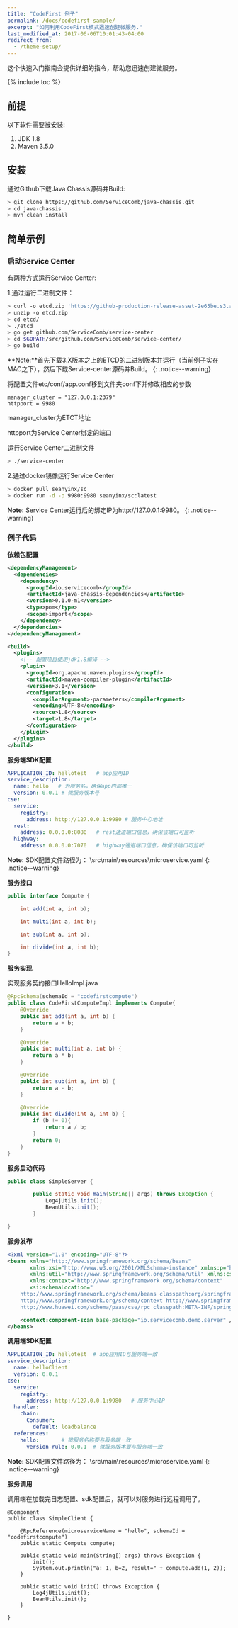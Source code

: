 ```yaml
---
title: "CodeFirst 例子"
permalink: /docs/codefirst-sample/
excerpt: "如何利用CodeFirst模式迅速创建微服务."
last_modified_at: 2017-06-06T10:01:43-04:00
redirect_from:
  - /theme-setup/
---
```


这个快速入门指南会提供详细的指令，帮助您迅速创建微服务。

{% include toc %}

## 前提
以下软件需要被安装:


1. JDK 1.8
2. Maven 3.5.0 


## 安装

通过Github下载Java Chassis源码并Build:

```bash
> git clone https://github.com/ServiceComb/java-chassis.git
> cd java-chassis
> mvn clean install
```


## 简单示例
### 启动Service Center

有两种方式运行Service Center:

1.通过运行二进制文件：


```bash
> curl -o etcd.zip 'https://github-production-release-asset-2e65be.s3.amazonaws.com/11225014/28ead7c6-3c88-11e7-83a2-338ef5ea1ba9?X-Amz-Algorithm=AWS4-HMAC-SHA256&X-Amz-Credential=AKIAIWNJYAX4CSVEH53A%2F20170607%2Fus-east-1%2Fs3%2Faws4_request&X-Amz-Date=20170607T150952Z&X-Amz-Expires=300&X-Amz-Signature=1f2be15362d98feb9306b7a19c1c713953db4b552ec58bf258d1927f725f2966&X-Amz-SignedHeaders=host&actor_id=20241845&response-content-disposition=attachment%3B%20filename%3Detcd-v3.1.8-darwin-amd64.zip&response-content-type=application%2Foctet-stream'
> unzip -o etcd.zip
> cd etcd/
> ./etcd
> go get github.com/ServiceComb/service-center
> cd $GOPATH/src/github.com/ServiceComb/service-center/
> go build
```
**Note:**首先下载3.X版本之上的ETCD的二进制版本并运行（当前例子实在MAC之下），然后下载Service-center源码并Build。
{: .notice--warning}


将配置文件etc/conf/app.conf移到文件夹conf下并修改相应的参数

```
manager_cluster = "127.0.0.1:2379"
httpport = 9980
```
manager_cluster为ETCT地址

httpport为Service Center绑定的端口

运行Service Center二进制文件

```bash
> ./service-center
```

2.通过docker镜像运行Service Center

```bash
> docker pull seanyinx/sc
> docker run -d -p 9980:9980 seanyinx/sc:latest
```

**Note:** Service Center运行后的绑定IP为http://127.0.0.1:9980。
{: .notice--warning}

### 例子代码

**依赖包配置**

```xml
<dependencyManagement>
  <dependencies>
    <dependency>
      <groupId>io.servicecomb</groupId>
      <artifactId>java-chassis-dependencies</artifactId>
      <version>0.1.0-m1</version>
      <type>pom</type>
      <scope>import</scope>
    </dependency>
  </dependencies>
</dependencyManagement>

<build>
  <plugins>
    <!-- 配置项目使用jdk1.8编译 -->
    <plugin>
      <groupId>org.apache.maven.plugins</groupId>
      <artifactId>maven-compiler-plugin</artifactId>
      <version>3.1</version>
      <configuration>
        <compilerArgument>-parameters</compilerArgument>
        <encoding>UTF-8</encoding>
        <source>1.8</source>
        <target>1.8</target>
      </configuration>
    </plugin>
  </plugins>
</build>
```

**服务端SDK配置**

```yaml
APPLICATION_ID: hellotest   # app应用ID
service_description:
  name: hello   # 为服务名，确保app内部唯一
  version: 0.0.1 # 微服务版本号
cse:
  service:
    registry:
      address: http://127.0.0.1:9980 # 服务中心地址
  rest:
    address: 0.0.0.0:8080   # rest通道端口信息，确保该端口可监听
  highway:
    address: 0.0.0.0:7070   # highway通道端口信息，确保该端口可监听
```

**Note:** SDK配置文件路径为： \src\main\resources\microservice.yaml
{: .notice--warning}


**服务接口**

```java
public interface Compute {

    int add(int a, int b);

    int multi(int a, int b);

    int sub(int a, int b);

    int divide(int a, int b);
}
```

**服务实现**

实现服务契约接口HelloImpl.java

```java
@RpcSchema(schemaId = "codefirstcompute")
public class CodeFirstComputeImpl implements Compute{
    @Override
    public int add(int a, int b) {
        return a + b;
    }

    @Override
    public int multi(int a, int b) {
        return a * b;
    }

    @Override
    public int sub(int a, int b) {
        return a - b;
    }

    @Override
    public int divide(int a, int b) {
        if (b != 0){
            return a / b;
        }
        return 0;
    }
}
```

**服务启动代码**


```java
public class SimpleServer {

        public static void main(String[] args) throws Exception {
            Log4jUtils.init();
            BeanUtils.init();
        }

}
```


**服务发布**

```xml
<?xml version="1.0" encoding="UTF-8"?>
<beans xmlns="http://www.springframework.org/schema/beans"
       xmlns:xsi="http://www.w3.org/2001/XMLSchema-instance" xmlns:p="http://www.springframework.org/schema/p"
       xmlns:util="http://www.springframework.org/schema/util" xmlns:cse="http://www.huawei.com/schema/paas/cse/rpc"
       xmlns:context="http://www.springframework.org/schema/context"
       xsi:schemaLocation="
    http://www.springframework.org/schema/beans classpath:org/springframework/beans/factory/xml/spring-beans-3.0.xsd
    http://www.springframework.org/schema/context http://www.springframework.org/schema/context/spring-context-3.0.xsd
    http://www.huawei.com/schema/paas/cse/rpc classpath:META-INF/spring/spring-paas-cse-rpc.xsd">

    <context:component-scan base-package="io.servicecomb.demo.server" />
</beans>
```

**调用端SDK配置**

```yaml
APPLICATION_ID: hellotest  # app应用ID与服务端一致
service_description:
  name: helloClient
  version: 0.0.1
cse:
  service:
    registry:
      address: http://127.0.0.1:9980   # 服务中心IP
  handler:
    chain:
      Consumer:
        default: loadbalance
  references:
    hello:       # 微服务名称要与服务端一致
      version-rule: 0.0.1  # 微服务版本要与服务端一致
```

**Note:** SDK配置文件路径为： \src\main\resources\microservice.yaml
{: .notice--warning}



**服务调用**

调用端在加载完日志配置、sdk配置后，就可以对服务进行远程调用了。

```
@Component
public class SimpleClient {

    @RpcReference(microserviceName = "hello", schemaId = "codefirstcompute")
    public static Compute compute;

    public static void main(String[] args) throws Exception {
        init();
        System.out.println("a: 1, b=2, result=" + compute.add(1, 2));
    }

    public static void init() throws Exception {
        Log4jUtils.init();
        BeanUtils.init();
    }

}
```
